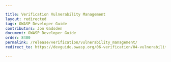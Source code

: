 ```yaml
---

title: Verification Vulnerability Management
layout: redirected
tags: OWASP Developer Guide
contributors: Jon Gadsden
document: OWASP Developer Guide
order: 8400
permalink: /release/verification/vulnerability_management/
redirect_to: https://devguide.owasp.org/06-verification/04-vulnerability-management/

---
```

